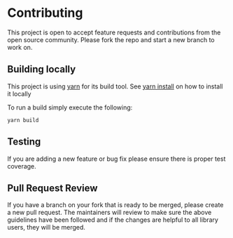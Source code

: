 # Contributing
This project is open to accept feature requests and contributions from the open source community.
Please fork the repo and start a new branch to work on.


## Building locally
This project is using [yarn](https://yarnpkg.com/) for its build tool.
See [yarn install](https://yarnpkg.com/getting-started/install) on how to install it locally

To run a build simply execute the following:

```shell script
yarn build
```

## Testing
If you are adding a new feature or bug fix please ensure there is proper test coverage.

## Pull Request Review
If you have a branch on your fork that is ready to be merged, please create a new pull request. 
The maintainers will review to make sure the above guidelines have been followed and if the changes are helpful to all library users, they will be merged.
